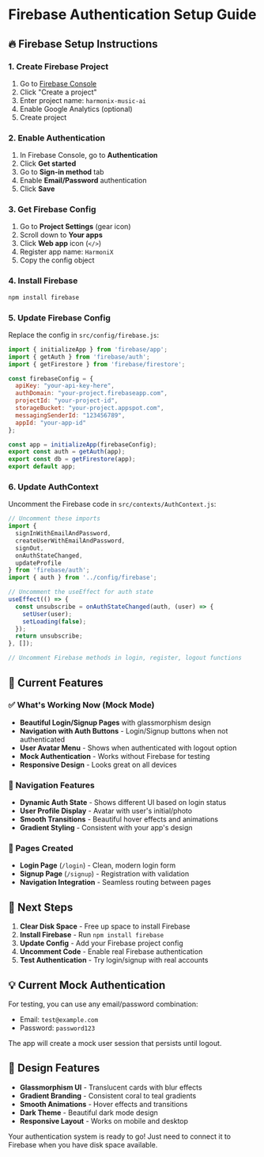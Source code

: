 # Firebase Authentication Setup Guide

## 🔥 Firebase Setup Instructions

### 1. Create Firebase Project
1. Go to [Firebase Console](https://console.firebase.google.com/)
2. Click "Create a project"
3. Enter project name: `harmonix-music-ai`
4. Enable Google Analytics (optional)
5. Create project

### 2. Enable Authentication
1. In Firebase Console, go to **Authentication**
2. Click **Get started**
3. Go to **Sign-in method** tab
4. Enable **Email/Password** authentication
5. Click **Save**

### 3. Get Firebase Config
1. Go to **Project Settings** (gear icon)
2. Scroll down to **Your apps**
3. Click **Web app** icon (`</>`)
4. Register app name: `HarmoniX`
5. Copy the config object

### 4. Install Firebase
```bash
npm install firebase
```

### 5. Update Firebase Config
Replace the config in `src/config/firebase.js`:

```javascript
import { initializeApp } from 'firebase/app';
import { getAuth } from 'firebase/auth';
import { getFirestore } from 'firebase/firestore';

const firebaseConfig = {
  apiKey: "your-api-key-here",
  authDomain: "your-project.firebaseapp.com", 
  projectId: "your-project-id",
  storageBucket: "your-project.appspot.com",
  messagingSenderId: "123456789",
  appId: "your-app-id"
};

const app = initializeApp(firebaseConfig);
export const auth = getAuth(app);
export const db = getFirestore(app);
export default app;
```

### 6. Update AuthContext
Uncomment the Firebase code in `src/contexts/AuthContext.js`:

```javascript
// Uncomment these imports
import { 
  signInWithEmailAndPassword, 
  createUserWithEmailAndPassword, 
  signOut, 
  onAuthStateChanged,
  updateProfile 
} from 'firebase/auth';
import { auth } from '../config/firebase';

// Uncomment the useEffect for auth state
useEffect(() => {
  const unsubscribe = onAuthStateChanged(auth, (user) => {
    setUser(user);
    setLoading(false);
  });
  return unsubscribe;
}, []);

// Uncomment Firebase methods in login, register, logout functions
```

## 🎯 Current Features

### ✅ What's Working Now (Mock Mode)
- **Beautiful Login/Signup Pages** with glassmorphism design
- **Navigation with Auth Buttons** - Login/Signup buttons when not authenticated
- **User Avatar Menu** - Shows when authenticated with logout option
- **Mock Authentication** - Works without Firebase for testing
- **Responsive Design** - Looks great on all devices

### 🔄 Navigation Features
- **Dynamic Auth State** - Shows different UI based on login status
- **User Profile Display** - Avatar with user's initial/photo
- **Smooth Transitions** - Beautiful hover effects and animations
- **Gradient Styling** - Consistent with your app's design

### 📱 Pages Created
- **Login Page** (`/login`) - Clean, modern login form
- **Signup Page** (`/signup`) - Registration with validation
- **Navigation Integration** - Seamless routing between pages

## 🚀 Next Steps

1. **Clear Disk Space** - Free up space to install Firebase
2. **Install Firebase** - Run `npm install firebase`
3. **Update Config** - Add your Firebase project config
4. **Uncomment Code** - Enable real Firebase authentication
5. **Test Authentication** - Try login/signup with real accounts

## 💡 Current Mock Authentication

For testing, you can use any email/password combination:
- Email: `test@example.com`
- Password: `password123`

The app will create a mock user session that persists until logout.

## 🎨 Design Features

- **Glassmorphism UI** - Translucent cards with blur effects
- **Gradient Branding** - Consistent coral to teal gradients
- **Smooth Animations** - Hover effects and transitions
- **Dark Theme** - Beautiful dark mode design
- **Responsive Layout** - Works on mobile and desktop

Your authentication system is ready to go! Just need to connect it to Firebase when you have disk space available.